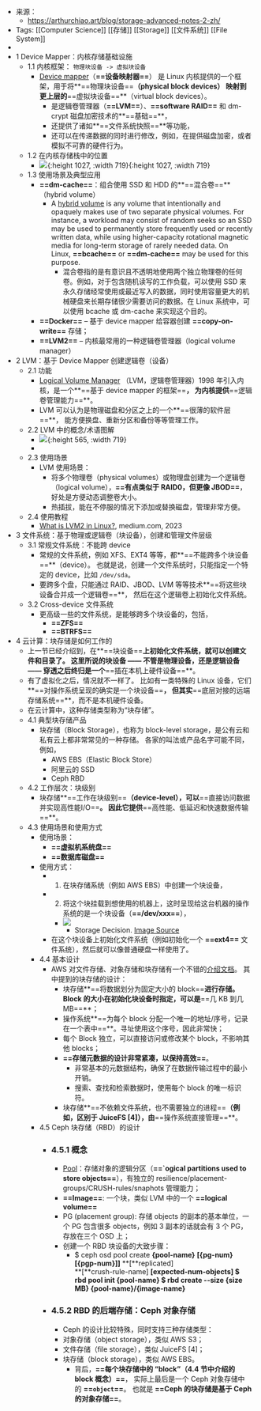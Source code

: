 - 来源：
	- https://arthurchiao.art/blog/storage-advanced-notes-2-zh/
- Tags: [[Computer Science]] [[存储]] [[Storage]] [[文件系统]] [[File System]]
-
- 1 Device Mapper：内核存储基础设施
	- 1.1 内核框架： `物理块设备 -> 虚拟块设备`
		- [Device mapper](https://en.wikipedia.org/wiki/Device_mapper)（**==设备映射器==**） 是 Linux 内核提供的一个框架，用于将**==物理块设备==**（physical block devices） 映射到更上层的**==虚拟块设备==**（virtual block devices）。
			- 是逻辑卷管理器（**==LVM==**）、**==software RAID==** 和 dm-crypt 磁盘加密技术的**==基础==**，
			- 还提供了诸如**==文件系统快照==**等功能，
			- 还可以在传递数据的同时进行修改，例如，在提供磁盘加密，或者模拟不可靠的硬件行为。
	- 1.2 在内核存储栈中的位置
		- ![](https://arthurchiao.art/assets/img/how-hdd-works/Linux-storage-stack-diagram_v6.9.png){:height 1027, :width 719}{:height 1027, :width 719}
	- 1.3 使用场景及典型应用
		- **==dm-cache==**：组合使用 SSD 和 HDD 的**==混合卷==**（hybrid volume）
			- A [hybrid volume](https://en.wikipedia.org/wiki/Logical_volume_management) is any volume that intentionally and opaquely makes use of two separate physical volumes. For instance, a workload may consist of random seeks so an SSD may be used to permanently store frequently used or recently written data, while using higher-capacity rotational magnetic media for long-term storage of rarely needed data. On Linux, **==bcache==** or **==dm-cache==** may be used for this purpose.
				- 混合卷指的是有意识且不透明地使用两个独立物理卷的任何卷。例如，对于包含随机读写的工作负载，可以使用 SSD 来永久存储经常使用或最近写入的数据，同时使用容量更大的机械硬盘来长期存储很少需要访问的数据。在 Linux 系统中，可以使用 bcache 或 dm-cache 来实现这个目的。
		- **==Docker==** – 基于 device mapper 给容器创建 **==copy-on-write==** 存储；
		- **==LVM2==** – 内核最常用的一种逻辑卷管理器（logical volume manager）
- 2 LVM：基于 Device Mapper 创建逻辑卷（设备）
	- 2.1 功能
		- [Logical Volume Manager](https://en.wikipedia.org/wiki/Logical_Volume_Manager_(Linux)) （LVM，逻辑卷管理器）1998 年引入内核，是一个**==基于 device mapper 的框架==**， 为内核提供**==逻辑卷管理能力==**。
		- LVM 可以认为是物理磁盘和分区之上的一个**==很薄的软件层==**， 能方便换盘、重新分区和备份等等管理工作。
	- 2.2 LVM 中的概念/术语图解
		- ![](https://arthurchiao.art/assets/img/storage-advanced-notes/lvm-concepts.png){:height 565, :width 719}
		-
	- 2.3 使用场景
		- LVM 使用场景：
			- 将多个物理卷（physical volumes）或物理盘创建为一个逻辑卷（logical volume），**==有点类似于 RAID0，但更像 JBOD==**，好处是方便动态调整卷大小。
			- 热插拔，能在不停服的情况下添加或替换磁盘，管理非常方便。
	- 2.4 使用教程
		- [What is LVM2 in Linux?](https://medium.com/@The_Anshuman/what-is-lvm2-in-linux-3d28b479e250), medium.com, 2023
- 3 文件系统：基于物理或逻辑卷（块设备），创建和管理文件层级
	- 3.1 常规文件系统：不能跨 device
		- 常规的文件系统，例如 XFS、EXT4 等等，都**==不能跨多个块设备==**（device）。 也就是说，创建一个文件系统时，只能指定一个特定的 device，比如 `/dev/sda`。
		- 要跨多个盘，只能通过 RAID、JBOD、LVM 等等技术**==将这些块设备合并成一个逻辑卷==**， 然后在这个逻辑卷上初始化文件系统。
	- 3.2 Cross-device 文件系统
		- 更高级一些的文件系统，是能够跨多个块设备的，包括，
			- **==ZFS==**
			- **==BTRFS==**
- 4 云计算：块存储是如何工作的
	- 上一节已经介绍到，在**==块设备==**上初始化文件系统，就可以创建文件和目录了。 这里所说的块设备 —— 不管是物理设备，还是逻辑设备 —— 穿透之后终归是一个**==插在本机上硬件设备==**。
	- 有了虚拟化之后，情况就不一样了。 比如有一类特殊的 Linux 设备，它们**==对操作系统呈现的确实是一个块设备==**， 但其实**==底层对接的远端存储系统==**，而不是本机硬件设备。
	- 在云计算中，这种存储类型称为“块存储”。
	- 4.1 典型块存储产品
		- 块存储（Block Storage），也称为 block-level storage，是公有云和私有云上都非常常见的一种存储。 各家的叫法或产品名字可能不同，例如，
			- AWS EBS（Elastic Block Store）
			- 阿里云的 SSD
			- Ceph RBD
	- 4.2 工作层次：块级别
		- 块存储**==工作在块级别==**（device-level），可以**==直接访问数据并实现高性能I/O==**。 因此它提供**==高性能、低延迟和快速数据传输==**。
	- 4.3 使用场景和使用方式
		- 使用场景：
			- **==虚拟机系统盘==**
			- **==数据库磁盘==**
		- 使用方式：
			- 1. 在块存储系统（例如 AWS EBS）中创建一个块设备，
			- 2. 将这个块挂载到想使用的机器上，这时呈现给这台机器的操作系统的是一个块设备（**==/dev/xxx==**），
				- ![](https://arthurchiao.art/assets/img/storage-advanced-notes/storage-decision-matrix.png)
					- Storage Decision. [Image Source](https://aws.amazon.com/compare/the-difference-between-block-file-object-storage/)
			- 在这个块设备上初始化文件系统（例如初始化一个 **==ext4==** 文件系统），然后就可以像普通硬盘一样使用了。
		- 4.4 基本设计
			- AWS 对文件存储、对象存储和块存储有一个不错的[介绍文档](https://aws.amazon.com/compare/the-difference-between-block-file-object-storage/)。 其中提到的块存储的设计：
				- 块存储**==将数据划分为固定大小的 block==**进行存储。Block 的大小在初始化块设备时指定，可以是**==几 KB 到几 MB==**；
				- 操作系统**==为每个 block 分配一个唯一的地址/序号，记录在一个表中==**。寻址使用这个序号，因此非常快；
				- 每个 Block 独立，可以直接访问或修改某个 block，不影响其他 blocks；
				- **==存储元数据的设计非常紧凑，以保持高效==**。
					- 非常基本的元数据结构，确保了在数据传输过程中的最小开销。
					- 搜索、查找和检索数据时，使用每个 block 的唯一标识符。
				- 块存储**==不依赖文件系统，也不需要独立的进程==**（例如，区别于 JuiceFS [4]），由**==操作系统直接管理==**。
		- 4.5 Ceph 块存储（RBD）的设计
			- ### 4.5.1 概念
				- [Pool](https://docs.ceph.com/en/reef/rados/operations/pools/)：存储对象的逻辑分区（**==`ogical partitions used to store objects==**），有独立的 resilience/placement-groups/CRUSH-rules/snaphots 管理能力；
				- **==Image==**: 一个块，类似 LVM 中的一个 **==logical volume==**
				- PG (placement group): 存储 objects 的副本的基本单位，一个 PG 包含很多 objects，例如 3 副本的话就会有 3 个 PG，存放在三个 OSD 上；
				- 创建一个 RBD 块设备的大致步骤：
					- $ ceph osd pool create **{**pool-name**}** **[{**pg-num**}** **[{**pgp-num**}]]** **[**replicated] \
					           **[**crush-rule-name] **[**expected-num-objects]
					  $ rbd pool init **{**pool-name**}**
					  $ rbd create --size **{**size MB**}** **{**pool-name**}**/**{**image-name**}**
			- ### 4.5.2 RBD 的后端存储：Ceph 对象存储
				- Ceph 的设计比较特殊，同时支持三种存储类型：
				- 对象存储（object storage），类似 AWS S3；
				- 文件存储（file storage），类似 JuiceFS [4]；
				- 块存储（block storage），类似 AWS EBS。
					- 背后，**==每个块存储中的 “block”（4.4 节中介绍的 block 概念）==**， 实际上最后是一个 Ceph 对象存储中的 **==`object`==**。 也就是 **==Ceph 的块存储是基于 Ceph 的对象存储==**。